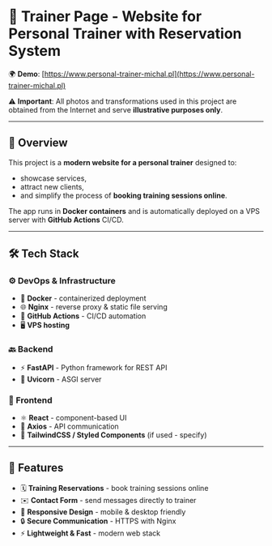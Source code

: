 # 💪 Trainer Page - Website for Personal Trainer with Reservation System

🌍 **Demo**: [https://www.personal-trainer-michal.pl](https://www.personal-trainer-michal.pl)  

⚠️ **Important**: All photos and transformations used in this project are obtained from the Internet and serve **illustrative purposes only**.

---

## 🚀 Overview

This project is a **modern website for a personal trainer** designed to:  
- showcase services,  
- attract new clients,  
- and simplify the process of **booking training sessions online**.  

The app runs in **Docker containers** and is automatically deployed on a VPS server with **GitHub Actions** CI/CD.

---

## 🛠️ Tech Stack

### ⚙️ DevOps & Infrastructure
- 🐳 **Docker** - containerized deployment  
- 🌐 **Nginx** - reverse proxy & static file serving  
- 🤖 **GitHub Actions** - CI/CD automation  
- 🖥️ **VPS hosting**  

### 🔙 Backend
- ⚡ **FastAPI** - Python framework for REST API  
- 🔌 **Uvicorn** - ASGI server  

### 🎨 Frontend
- ⚛️ **React** - component-based UI  
- 🔗 **Axios** - API communication  
- 🎨 **TailwindCSS / Styled Components** (if used - specify)  

---

## 📌 Features

- 🗓️ **Training Reservations** - book training sessions online  
- ✉️ **Contact Form** - send messages directly to trainer  
- 📱 **Responsive Design** - mobile & desktop friendly  
- 🔒 **Secure Communication** - HTTPS with Nginx  
- ⚡ **Lightweight & Fast** - modern web stack  
